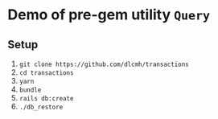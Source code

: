 # Demo of pre-gem utility `Query`

## Setup

1. `git clone https://github.com/dlcmh/transactions`
2. `cd transactions`
3. `yarn`
4. `bundle`
5. `rails db:create`
6. `./db_restore`
